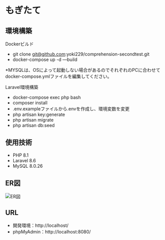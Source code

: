 # もぎたて



## 環境構築

Dockerビルド

- git clone git@github.com:yoki229/comprehension-secondtest.git
- docker-compose up -d —build

*MYSQLは、OSによって起動しない場合があるのでそれぞれのPCに合わせてdocker-compose.ymlファイルを編集してください。

Laravel環境構築

- docker-compose exec php bash
- composer install
- .env.exampleファイルから.envを作成し、環境変数を変更
- php artisan key:generate
- php artisan migrate
- php artisan db:seed


## 使用技術

- PHP 8.1
- Laravel 8.6
- MySQL 8.0.26


## ER図

![ER図](readme-assets/table.drawio.pn)


## URL

- 開発環境：http://localhost/
- phpMyAdmin：http://localhost:8080/
